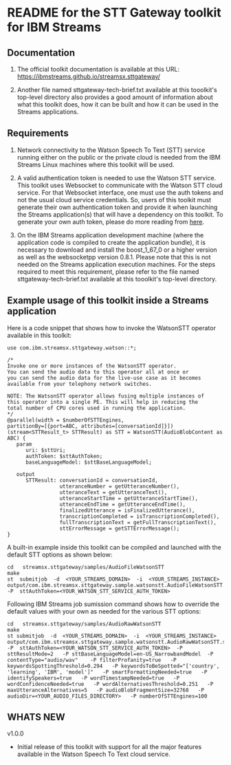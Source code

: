 # README for the STT Gateway toolkit for IBM Streams

## Documentation
1. The official toolkit documentation is available at this URL: https://ibmstreams.github.io/streamsx.sttgateway/

2. Another file named sttgateway-tech-brief.txt available at this tooolkit's top-level directory also provides a good amount of information about what this toolkit does, how it can be built and how it can be used in the Streams applications.

## Requirements
1. Network connectivity to the Watson Speech To Text (STT) service running either on the public or the private cloud is needed from the IBM Streams Linux machines where this toolkit will be used.
   
2. A valid authentication token is needed to use the Watson STT service. This toolkit uses Websocket to communicate with the Watson STT cloud service. For that Websocket interface, one must use the auth tokens and not the usual cloud service credentials. So, users of this toolkit must generate their own authentication token and provide it when launching the Streams application(s) that will have a dependency on this toolkit. To generate your own auth token, please do more reading from [here](https://console.bluemix.net/docs/services/speech-to-text/input.html#tokens).

3. On the IBM Streams application development machine (where the application code is compiled to create the application bundle), it is necessary to download and install the boost_1_67_0 or a higher version as well as the websocketpp version 0.8.1. Please note that this is not needed on the Streams application execution machines. For the steps required to meet this requirement, please refer to the file named sttgateway-tech-brief.txt available at this tooolkit's top-level directory.

## Example usage of this toolkit inside a Streams application
Here is a code snippet that shows how to invoke the WatsonSTT operator available in this toolkit:

```
use com.ibm.streamsx.sttgateway.watson::*;

/*
Invoke one or more instances of the WatsonSTT operator.
You can send the audio data to this operator all at once or 
you can send the audio data for the live-use case as it becomes
available from your telephony network switches.

NOTE: The WatsonSTT operator allows fusing multiple instances of
this operator into a single PE. This will help in reducing the 
total number of CPU cores used in running the application.
*/
@parallel(width = $numberOfSTTEngines, 
partitionBy=[{port=ABC, attributes=[conversationId]}])
(stream<STTResult_t> STTResult) as STT = WatsonSTT(AudioBlobContent as ABC) {
   param
      uri: $sttUri;
      authToken: $sttAuthToken;
      baseLanguageModel: $sttBaseLanguageModel;
			
   output
      STTResult: conversationId = conversationId, 
                 utteranceNumber = getUtteranceNumber(),
                 utteranceText = getUtteranceText(),
                 utteranceStartTime = getUtteranceStartTime(),
                 utteranceEndTime = getUtteranceEndTime(),
                 finalizedUtterance = isFinalizedUtterance(),
                 transcriptionCompleted = isTranscriptionCompleted(),
                 fullTranscriptionText = getFullTranscriptionText(),
                 sttErrorMessage = getSTTErrorMessage();
}
```

A built-in example inside this toolkit can be compiled and launched with the default STT options as shown below:

```
cd   streamsx.sttgateway/samples/AudioFileWatsonSTT
make
st  submitjob  -d  <YOUR_STREAMS_DOMAIN>  -i  <YOUR_STREAMS_INSTANCE>  output/com.ibm.streamsx.sttgateway.sample.watsonstt.AudioFileWatsonSTT.sab  -P  sttAuthToken=<YOUR_WATSON_STT_SERVICE_AUTH_TOKEN>
```

Following IBM Streams job sumission command shows how to override the default values with your own as needed for the various STT options:

```
cd   streamsx.sttgateway/samples/AudioRawWatsonSTT
make
st submitjob  -d  <YOUR_STREAMS_DOMAIN>  -i  <YOUR_STREAMS_INSTANCE>  output/com.ibm.streamsx.sttgateway.sample.watsonstt.AudioRawWatsonSTT.sab -P  sttAuthToken=<YOUR_WATSON_STT_SERVICE_AUTH_TOKEN>  -P sttResultMode=2   -P sttBaseLanguageModel=en-US_NarrowbandModel  -P contentType="audio/wav"    -P filterProfanity=true   -P keywordsSpottingThreshold=0.294   -P keywordsToBeSpotted="['country', 'learning', 'IBM', 'model']"   -P smartFormattingNeeded=true   -P identifySpeakers=true   -P wordTimestampNeeded=true   -P wordConfidenceNeeded=true   -P wordAlternativesThreshold=0.251   -P maxUtteranceAlternatives=5   -P audioBlobFragmentSize=32768   -P audioDir=<YOUR_AUDIO_FILES_DIRECTORY>   -P numberOfSTTEngines=100
```

## WHATS NEW

v1.0.0
  - Initial release of this toolkit with support for all the major features available in the Watson Speech To Text cloud service.
